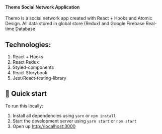 #### Themo Social Network Application

Themo is a social network app created with React + Hooks and Atomic Design. 
All data stored in global store (Redux) and Google Firebase Real-time Database

## Technologies:
1. React + Hooks
2. React Redux
3. Styled-components
4. React Storybook
5. Jest/React-testing-library

## 🚀 Quick start

To run this locally:

1. Install all dependencies using `yarn` or `npm install`
2. Start the development server using `yarn start` or `npm start`
3. Open up [http://localhost:3000](http://localhost:3000)